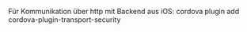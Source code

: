 Für Kommunikation über http mit Backend aus iOS:
cordova plugin add cordova-plugin-transport-security
